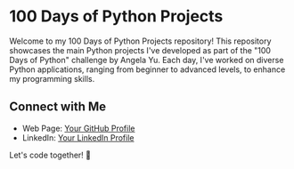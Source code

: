# 100 Days of Python Projects

Welcome to my 100 Days of Python Projects repository! This repository showcases the main Python projects I've developed as part of the "100 Days of Python" challenge by Angela Yu. Each day, I've worked on diverse Python applications, ranging from beginner to advanced levels, to enhance my programming skills.

## Connect with Me

- Web Page: [Your GitHub Profile](http://lalonunez.tech/)
- LinkedIn: [Your LinkedIn Profile](https://www.linkedin.com/in/joseeduardonunez/)

Let's code together! 🚀
